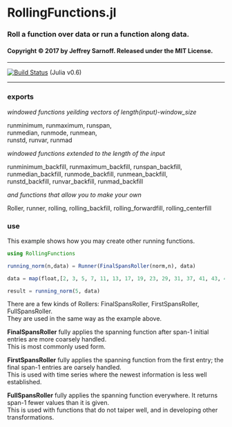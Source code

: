 # RollingFunctions.jl

### Roll a function over data or run a function along data.

#### Copyright © 2017 by Jeffrey Sarnoff.  Released under the MIT License.

-----

[![Build Status](https://travis-ci.org/JeffreySarnoff/RollingFunctions.jl.svg?branch=master)](https://travis-ci.org/JeffreySarnoff/RollingFunctions.jl)   (Julia v0.6)

-----

### exports

*windowed functions yeilding vectors of length(input)-window_size* 

runminimum, runmaximum, runspan,     
runmedian, runmode, runmean,     
runstd, runvar, runmad    

*windowed functions extended to the length of the input*

runminimum_backfill, runmaximum_backfill, runspan_backfill,     
runmedian_backfill, runmode_backfill, runmean_backfill,     
runstd_backfill, runvar_backfill, runmad_backfill

*and functions that allow you to make your own*    

Roller, runner, rolling, rolling_backfill, rolling_forwardfill, rolling_centerfill

### use

This example shows how you may create other running functions.

```julia
using RollingFunctions

running_norm(n,data) = Runner(FinalSpansRoller(norm,n), data)

data = map(float,[2, 3, 5, 7, 11, 13, 17, 19, 23, 29, 31, 37, 41, 43, 47]);

result = running_norm(5, data)
```

There are a few kinds of Rollers: FinalSpansRoller, FirstSpansRoller, FullSpansRoller.    
They are used in the same way as the example above.    

**FinalSpansRoller** fully applies the spanning function after span-1 initial entries are more coarsely handled.    
This is most commonly used form.

**FirstSpansRoller** fully applies the spanning function from the first entry; the final span-1 entries are oarsely handled.    
This is used with time series where the newest information is less well established.

**FullSpansRoller** fully applies the spanning function everywhere.  It returns span-1 fewer values than it is given.    
This is used with functions that do not taiper well, and in developing other transformations.
